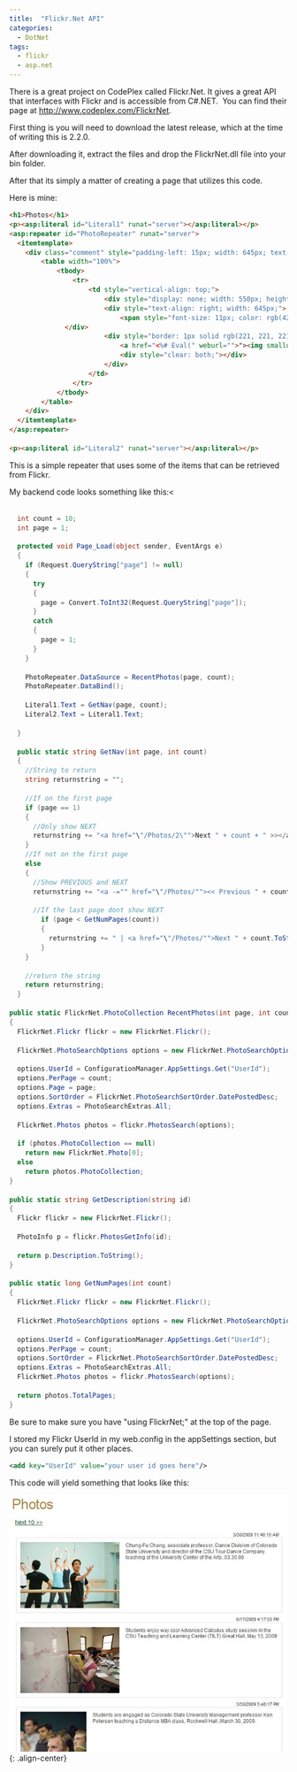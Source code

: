 ```yaml
---
title:  "Flickr.Net API"
categories: 
  - DotNet
tags:
  - flickr
  - asp.net
---
```


There is a great project on CodePlex called Flickr.Net. It gives a great API that interfaces with Flickr and is accessible from C#.NET.  You can find their page at <a href="http://www.codeplex.com/FlickrNet">http://www.codeplex.com/FlickrNet</a>.

First thing is you will need to download the latest release, which at the time of writing this is 2.2.0.

After downloading it, extract the files and drop the FlickrNet.dll file into your bin folder.

After that its simply a matter of creating a page that utilizes this code.

Here is mine:
```html
<h1>Photos</h1>
<p><asp:literal id="Literal1" runat="server"></asp:literal></p>
<asp:repeater id="PhotoRepeater" runat="server">
  <itemtemplate>
    <div class="comment" style="padding-left: 15px; width: 645px; text-align: left; margin-top: 7px; margin-bottom: 7px;">
	    <table width="100%">
		    <tbody>
			    <tr>
				    <td style="vertical-align: top;">
					    <div style="display: none; width: 550px; height: 300px;"></div>
					    <div style="text-align: right; width: 645px;">
						    <span style="font-size: 11px; color: rgb(42, 42, 42);"><%#Eval("DateTaken") %> </span>
              </div>
					    <div style="border: 1px solid rgb(221, 221, 221); padding: 10px; font-size: 12px; background-color: rgb(255, 255, 255);">
						    <a href="<%# Eval(" weburl="">"><img smallurl="" src="<%# Eval(" />" style="float: left; padding-right: 15px;"></a> <%# GetDescription(Eval("PhotoId").ToString()) %>
						    <div style="clear: both;"></div>
					    </div>
				    </td>
			    </tr>
		    </tbody>
	    </table>
    </div>
  </itemtemplate>
</asp:repeater>

<p><asp:literal id="Literal2" runat="server"></asp:literal></p>
```

This is a simple repeater that uses some of the items that can be retrieved from Flickr.

My backend code looks something like this:<
```csharp

  int count = 10;
  int page = 1;

  protected void Page_Load(object sender, EventArgs e)
  {  
    if (Request.QueryString["page"] != null)
    {
      try
      {
        page = Convert.ToInt32(Request.QueryString["page"]);
      }
      catch
      {
        page = 1;
      }
    }

    PhotoRepeater.DataSource = RecentPhotos(page, count);
    PhotoRepeater.DataBind(); 

    Literal1.Text = GetNav(page, count);
    Literal2.Text = Literal1.Text;

  }

  public static string GetNav(int page, int count)
  {
    //String to return
    string returnstring = "";

    //If on the first page
    if (page == 1)
    {
      //Only show NEXT
      returnstring += "<a href="\"/Photos/2\"">Next " + count + " >></a>";
    }
    //If not on the first page
    else
    {
      //Show PREVIOUS and NEXT
      returnstring += "<a -="" href="\"/Photos/""><< Previous " + count.ToString() + "</a>";

      //If the last page dont show NEXT
        if (page < GetNumPages(count))
        {
          returnstring += " | <a href="\"/Photos/"">Next " + count.ToString() + " >></a>";
        }
    }
        
    //return the string
    return returnstring;
  }
    
public static FlickrNet.PhotoCollection RecentPhotos(int page, int count)
{
  FlickrNet.Flickr flickr = new FlickrNet.Flickr();

  FlickrNet.PhotoSearchOptions options = new FlickrNet.PhotoSearchOptions();

  options.UserId = ConfigurationManager.AppSettings.Get("UserId");
  options.PerPage = count;
  options.Page = page;
  options.SortOrder = FlickrNet.PhotoSearchSortOrder.DatePostedDesc;
  options.Extras = PhotoSearchExtras.All;

  FlickrNet.Photos photos = flickr.PhotosSearch(options);
  
  if (photos.PhotoCollection == null)
    return new FlickrNet.Photo[0];
  else
    return photos.PhotoCollection;
}

public static string GetDescription(string id)
{
  Flickr flickr = new FlickrNet.Flickr();

  PhotoInfo p = flickr.PhotosGetInfo(id);

  return p.Description.ToString();
}

public static long GetNumPages(int count)
{
  FlickrNet.Flickr flickr = new FlickrNet.Flickr();

  FlickrNet.PhotoSearchOptions options = new FlickrNet.PhotoSearchOptions();

  options.UserId = ConfigurationManager.AppSettings.Get("UserId");
  options.PerPage = count;
  options.SortOrder = FlickrNet.PhotoSearchSortOrder.DatePostedDesc;
  options.Extras = PhotoSearchExtras.All;
  FlickrNet.Photos photos = flickr.PhotosSearch(options);

  return photos.TotalPages;
}  
```

Be sure to make sure you have "using FlickrNet;" at the top of the page.

I stored my Flickr UserId in my web.config in the appSettings section, but you can surely put it other places.

```xml
<add key="UserId" value="your user id goes here"/>
```

This code will yield something that looks like this:</p>
![image-center](/assets/images/flickr1.jpg){: .align-center}